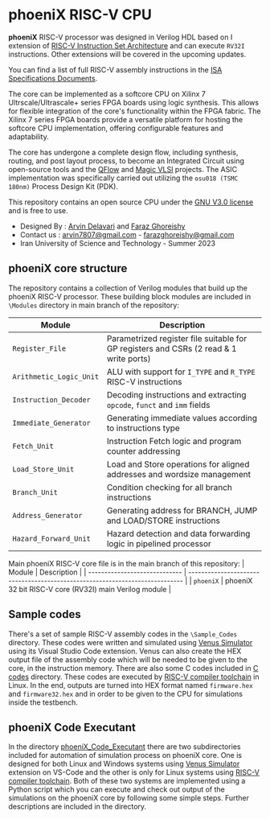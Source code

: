 phoeniX RISC-V CPU
======================================

**phoeniX** RISC-V processor was designed in Verilog HDL based on I extension of [RISC-V Instruction Set Architecture](http://riscv.org/) and can execute `RV32I` instructions. Other extensions will be covered in the upcoming updates. 

You can find a list of full RISC-V assembly instructions in the [ISA Specifications Documents](https://riscv.org/technical/specifications/).

The core can be implemented as a softcore CPU on Xilinx 7 Ultrscale/Ultrascale+ series FPGA boards using logic synthesis. This allows for flexible integration of the core's functionality within the FPGA fabric. The Xilinx 7 series FPGA boards provide a versatile platform for hosting the softcore CPU implementation, offering configurable features and adaptability.

The core has undergone a complete design flow, including synthesis, routing, and post layout process, to become an Integrated Circuit using open-source tools and the [QFlow](http://opencircuitdesign.com/qflow/) and [Magic VLSI](http://opencircuitdesign.com/magic/) projects. The ASIC implementation was specifically carried out utilizing the `osu018 (TSMC 180nm)` Process Design Kit (PDK).

This repository contains an open source CPU under the [GNU V3.0 license](https://en.wikipedia.org/wiki/GNU_General_Public_License) and is free to use.

- Designed By : [Arvin Delavari](https://github.com/ArvinDelavari) and [Faraz Ghoreishy](https://github.com/FarazGhoreishy)
- Contact us : arvin7807@gmail.com - farazghoreishy@gmail.com
- Iran University of Science and Technology - Summer 2023

## phoeniX core structure
The repository contains a collection of Verilog modules that build up the phoeniX RISC-V processor. These building block modules are included in `\Modules` directory in main branch of the repository:

| Module                        | Description                                                                                   |
| ----------------------------- | --------------------------------------------------------------------------------------------- |
| `Register_File`               | Parametrized register file suitable for GP registers and CSRs (2 read & 1 write ports)        |
| `Arithmetic_Logic_Unit`       | ALU with support for `I_TYPE` and `R_TYPE` RISC-V instructions                                |
| `Instruction_Decoder`         | Decoding instructions and extracting `opcode`, `funct` and `imm` fields                       |
| `Immediate_Generator`         | Generating immediate values according to instructions type                                    |
| `Fetch_Unit`                  | Instruction Fetch logic and program counter addressing                                        | 
| `Load_Store_Unit`             | Load and Store operations for aligned addresses and wordsize management                       |
| `Branch_Unit`                 | Condition checking for all branch instructions                                                |
| `Address_Generator`           | Generating address for BRANCH, JUMP and LOAD/STORE instructions                               |
| `Hazard_Forward_Unit`         | Hazard detection and data forwarding logic in pipelined processor                             |

Main phoeniX RISC-V core file is in the main branch of this repository:
| Module                        | Description                                                                  |
| ----------------------------- | ---------------------------------------------------------------------------- |
| `phoeniX`                     | phoeniX 32 bit RISC-V core (RV32I) main Verilog module                       |

## Sample codes

There's a set of sample RISC-V assembly codes in the `\Sample_Codes` directory. These codes were written and simulated using [Venus Simulator](https://marketplace.visualstudio.com/items?itemName=hm.riscv-venus) using its Visual Studio Code extension. Venus can also create the HEX output file of the assembly code which will be needed to be given to the core, in the instruction memory. There are also some C codes included in [C codes](https://github.com/ArvinDelavari/PHOENIX-CORE/tree/main/Sample_Codes/C%20codes) directory. These codes are executed by [RISC-V compiler toolchain](https://github.com/riscv-collab/riscv-gnu-toolchain) in Linux. In the end, outputs are turned into HEX format named `firmware.hex` and `firmware32.hex` and in order to be given to the CPU for simulations inside the testbench.

## phoeniX Code Executant

In the directory [phoeniX_Code_Executant](https://github.com/ArvinDelavari/PHOENIX-CORE/tree/main/phoeniX_Code_Executant) there are two subdirectories included for automation of simulation process on phoeniX core. One is designed for both Linux and Windows systems using [Venus Simulator](https://marketplace.visualstudio.com/items?itemName=hm.riscv-venus) extension on VS-Code and the other is only for Linux systems using [RISC-V compiler toolchain](https://github.com/riscv-collab/riscv-gnu-toolchain). Both of these two systems are implemented using a Python script which you can execute and check out output of the simulations on the phoeniX core by following some simple steps. Further descriptions are included in the directory.
